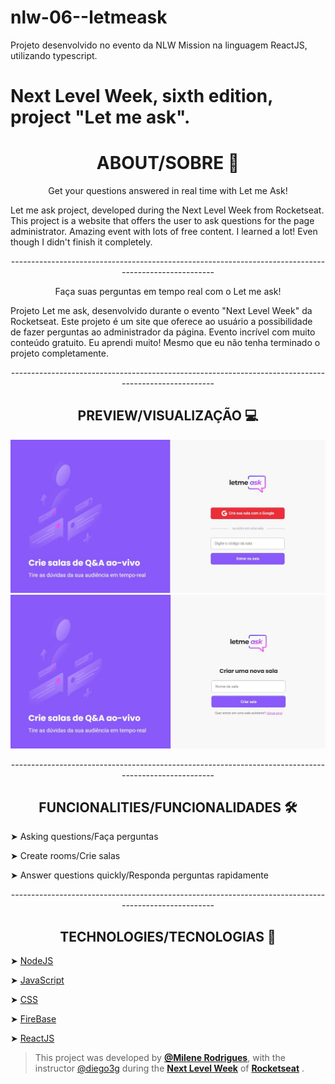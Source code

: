 # nlw-06--letmeask
Projeto desenvolvido no evento da NLW Mission na linguagem ReactJS, utilizando typescript. 

# Next Level Week, sixth edition, project "Let me ask".

<h1 align="center">
    <b> ABOUT/SOBRE 📖 </b>
</h1>

<p align="center"> 
Get your questions answered in real time with Let me Ask! 
</p>

<p2> Let me ask project, developed during the Next Level Week from Rocketseat. This project is a website that offers the user to ask questions for the page administrator.</p2>
<p3> Amazing event with lots of free content. I learned a lot! Even though I didn't finish it completely. </p3>

<p align="center"> 
-----------------------------------------------------------------------------------------------------
</p>

<p align="center"> 
Faça suas perguntas em tempo real com o Let me ask!
</p>

<p2> Projeto Let me ask, desenvolvido durante o evento "Next Level Week" da Rocketseat. Este projeto é um site que oferece ao usuário a possibilidade de fazer perguntas ao administrador da página. </p2>
<p3> Evento incrível com muito conteúdo gratuito. Eu aprendi muito! Mesmo que eu não tenha terminado o projeto completamente. </p3>


<p align="center"> 
-----------------------------------------------------------------------------------------------------
</p>

<h2 align="center">
    <b> PREVIEW/VISUALIZAÇÃO 💻
 </b>
</h2>

<img src="https://github.com/Megumilee/nlw-06--letmeask/blob/main/Tela%20inicial%2Cjpg.JPG">
<img src="https://github.com/Megumilee/nlw-06--letmeask/blob/main/Cria%C3%A7ao-de-sala.jpg">
<p> 

<p align="center"> 
-----------------------------------------------------------------------------------------------------
</p>

<h2 align="center">
    <b> FUNCIONALITIES/FUNCIONALIDADES 🛠️  </b>
 </h2>
            <p>➤ Asking questions/Faça perguntas</p>
            <p>➤ Create rooms/Crie salas</p>
            <p>➤ Answer questions quickly/Responda perguntas rapidamente</p>
          
 <p align="center"> 
-----------------------------------------------------------------------------------------------------
</p>

<h2 align="center">
    <b> TECHNOLOGIES/TECNOLOGIAS 🚀
 </b>
</h2>

<p>            ➤ <a href="https://nodejs.org/en/">NodeJS</a> </p>
            <p>➤ <a href="https://www.javascript.com/">JavaScript</a> </p>
            <p>➤ <a href="https://developer.mozilla.org/pt-BR/docs/Web/CSS">CSS</a> </p>
            <p>➤ <a href="https://firebase.google.com/?hl=pt">FireBase</a> </p>
            <p>➤ <a href="https://pt-br.reactjs.org/">ReactJS</a> </p>

 >This project was developed by **[@Milene Rodrigues](https://www.linkedin.com/in/milene-rodrigues013/)**, with the instructor [@diego3g](https://www.linkedin.com/in/diego-schell-fernandes/) during the **[Next Level Week](https://rocketseat.com.br/)** of **[Rocketseat](https://www.linkedin.com/school/rocketseat/about/)** . <br> 
   
    
    
